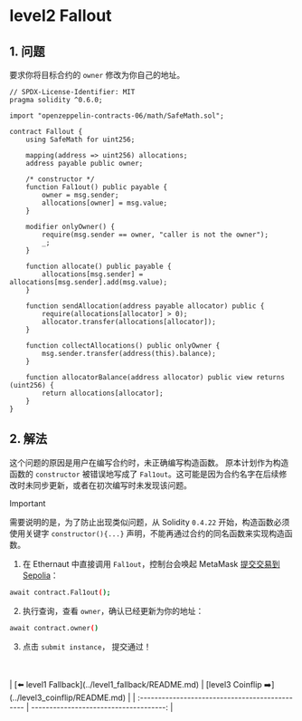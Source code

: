 # level2 Fallout

## 1. 问题

要求你将目标合约的 `owner` 修改为你自己的地址。

```solidity
// SPDX-License-Identifier: MIT
pragma solidity ^0.6.0;

import "openzeppelin-contracts-06/math/SafeMath.sol";

contract Fallout {
    using SafeMath for uint256;

    mapping(address => uint256) allocations;
    address payable public owner;

    /* constructor */
    function Fal1out() public payable {
        owner = msg.sender;
        allocations[owner] = msg.value;
    }

    modifier onlyOwner() {
        require(msg.sender == owner, "caller is not the owner");
        _;
    }

    function allocate() public payable {
        allocations[msg.sender] = allocations[msg.sender].add(msg.value);
    }

    function sendAllocation(address payable allocator) public {
        require(allocations[allocator] > 0);
        allocator.transfer(allocations[allocator]);
    }

    function collectAllocations() public onlyOwner {
        msg.sender.transfer(address(this).balance);
    }

    function allocatorBalance(address allocator) public view returns (uint256) {
        return allocations[allocator];
    }
}
```

## 2. 解法

这个问题的原因是用户在编写合约时，未正确编写构造函数。
原本计划作为构造函数的 `constructor` 被错误地写成了 `Fal1out`。这可能是因为合约名字在后续修改时未同步更新，或者在初次编写时未发现该问题。

> [!IMPORTANT]
> 需要说明的是，为了防止出现类似问题，从 Solidity `0.4.22` 开始，构造函数必须使用关键字 `constructor(){...}` 声明，不能再通过合约的同名函数来实现构造函数。

1. 在 Ethernaut 中直接调用 `Fal1out`，控制台会唤起 MetaMask [提交交易到 Sepolia](https://sepolia.etherscan.io/tx/0xbc8f6e10e83031627679c22aa5f18effb9af0d47055c9f79d2e90d7b66cbf741)：


```bash
await contract.Fal1out();
```

2. 执行查询，查看 `owner`，确认已经更新为你的地址：

```bash
await contract.owner()
```

3. 点击 `submit instance`， 提交通过！



<br/>
<br/>
| [⬅️ level1 Fallback](../level1_fallback/README.md) | [level3 Coinflip ➡️](../level3_coinflip/README.md) |
| :---------------------------------------------- | -------------------------------------: |
